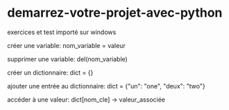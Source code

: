# demarrez-votre-projet-avec-python
exercices et test
importé sur windows

créer une variable:
nom_variable = valeur

supprimer une variable:
del(nom_variable)

créer un dictionnaire:
dict = {}

ajouter une entrée au dictionnaire:
dict = {"un": "one", "deux": "two"}

accéder à une valeur:
dict[nom_cle] -> valeur_associée
